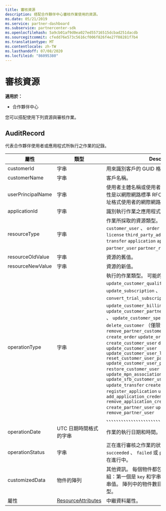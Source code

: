 ```yaml
---
title: 審核資源
description: 搭配合作夥伴中心審核作業使用的資源。
ms.date: 05/21/2019
ms.service: partner-dashboard
ms.subservice: partnercenter-sdk
ms.openlocfilehash: 5a9cb01af9d0ea027ed55716515dcbad251dacdb
ms.sourcegitcommit: cfedd76e573c5616cf006f826f4e27f08281f7b4
ms.translationtype: MT
ms.contentlocale: zh-TW
ms.lasthandoff: 07/08/2020
ms.locfileid: "86095380"
---
```

# <a name="auditing-resources"></a>審核資源

**適用於：**

- 合作夥伴中心

您可以搭配使用下列資源與審核作業。

## <a name="auditrecord"></a>AuditRecord

代表合作夥伴使用者或應用程式所執行之作業的記錄。

| 屬性 | 類型 | Description |
| --- | --- | ---|
| customerId | 字串 | 用來識別客戶的 GUID 格式字串。 |
| customerName | 字串 | 客戶名稱。 |
| userPrincipalName | 字串 | 使用者主體名稱或使用者識別碼。 一般來說，此屬性是以網際網路標準 RFC 822 為基礎之電子郵件地址格式使用者的網際網路樣式登入名稱。 |
| applicationId | 字串 | 識別執行作業之應用程式的字串。 |
| resourceType | 字串 | 作業所採取的資源類型。 可能的值： `customer` 、 `customer_user` 、 `order` 、 `subscription` 、、 `license` `third_party_add_on` `mpn_association` `transfer` `application` `application_credential` `partner_user` `partner_relationship` 、、、、、、。 |
| resourceOldValue | 字串 | 資源的舊值。 |
| resourceNewValue | 字串 | 資源的新值。 |
| operationType | 字串 | 執行的作業類型。 可能的值： `update_customer_qualification` 、 `update_subscription` 、 `upgrade_subscription` 、 `convert_trial_subscription` 、 `add_customer` 、 `update_customer_billing_profile` 、 `update_customer_partner_contract_company_name` 、 `update_customer_spending_budget` 、 `delete_customer` （僅限沙箱整合帳戶）、、 `remove_partner_customer_relationship` `create_order` `update_order` `create_customer_user` `delete_customer_user` `update_customer_user` `update_customer_user_licenses` `reset_customer_user_password` `update_customer_user_principal_name` `restore_customer_user` `create_mpn_association` `update_mpn_association` `update_sfb_customer_user_licenses` `update_transfer` `create_partner_relationship` `register_application` `unregister_application` `add_application_credential` `remove_application_credential` `create_partner_user` `update_partner_user` `remove_partner_user` 、、、、、、、、、、、、、、、、、、、、、、、、、、、、。 |
| operationDate | UTC 日期時間格式的字串 | 作業的執行日期和時間。 |
| operationStatus | 字串 | 正在進行審核之作業的狀態。 可能的值： `succeeded` 、 `failed` 或 `progress` ，這表示作業仍在進行中。 |
| customizedData  | 物件的陣列 | 其他資訊。 每個物件都包含兩個 JSON 索引鍵/值組：第一個是 `key` 和字串值，第二個是 `value` 和字串值。 陣列中的物件數目取決於所執行的作業類型。 |
| 屬性 | [ResourceAttributes](utility-resources.md#resourceattributes) | 中繼資料屬性。 |
